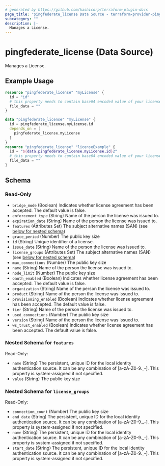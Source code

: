 ```yaml
---
# generated by https://github.com/hashicorp/terraform-plugin-docs
page_title: "pingfederate_license Data Source - terraform-provider-pingfederate"
subcategory: ""
description: |-
  Manages a License.
---
```


# pingfederate_license (Data Source)

Manages a License.

## Example Usage

```terraform
resource "pingfederate_license" "myLicense" {
  id = "id"
  # this property needs to contain base64 encoded value of your license.
  file_data = ""
}

data "pingfederate_license" "myLicense" {
  id = pingfederate_license.myLicense.id
  depends_on = [
    pingfederate_license.myLicense
  ]
}
resource "pingfederate_license" "licenseExample" {
  id = "${data.pingfederate_license.myLicense.id}2"
  # this property needs to contain base64 encoded value of your license.
  file_data = ""
}
```

<!-- schema generated by tfplugindocs -->
## Schema

### Read-Only

- `bridge_mode` (Boolean) Indicates whether license agreement has been accepted. The default value is false.
- `enforcement_type` (String) Name of the person the license was issued to.
- `expiration_date` (String) Name of the person the license was issued to.
- `features` (Attributes Set) The subject alternative names (SAN) (see [below for nested schema](#nestedatt--features))
- `grace_period` (Number) The public key size
- `id` (String) Unique identifier of a license.
- `issue_date` (String) Name of the person the license was issued to.
- `license_groups` (Attributes Set) The subject alternative names (SAN) (see [below for nested schema](#nestedatt--license_groups))
- `max_connections` (Number) The public key size
- `name` (String) Name of the person the license was issued to.
- `node_limit` (Number) The public key size
- `oauth_enabled` (Boolean) Indicates whether license agreement has been accepted. The default value is false.
- `organization` (String) Name of the person the license was issued to.
- `product` (String) Name of the person the license was issued to.
- `provisioning_enabled` (Boolean) Indicates whether license agreement has been accepted. The default value is false.
- `tier` (String) Name of the person the license was issued to.
- `used_connections` (Number) The public key size
- `version` (String) Name of the person the license was issued to.
- `ws_trust_enabled` (Boolean) Indicates whether license agreement has been accepted. The default value is false.

<a id="nestedatt--features"></a>
### Nested Schema for `features`

Read-Only:

- `name` (String) The persistent, unique ID for the local identity authentication source. It can be any combination of [a-zA-Z0-9._-]. This property is system-assigned if not specified.
- `value` (String) The public key size


<a id="nestedatt--license_groups"></a>
### Nested Schema for `license_groups`

Read-Only:

- `connection_count` (Number) The public key size
- `end_date` (String) The persistent, unique ID for the local identity authentication source. It can be any combination of [a-zA-Z0-9._-]. This property is system-assigned if not specified.
- `name` (String) The persistent, unique ID for the local identity authentication source. It can be any combination of [a-zA-Z0-9._-]. This property is system-assigned if not specified.
- `start_date` (String) The persistent, unique ID for the local identity authentication source. It can be any combination of [a-zA-Z0-9._-]. This property is system-assigned if not specified.
